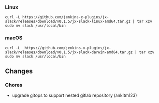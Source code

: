 ### Linux

```shell
curl -L https://github.com/jenkins-x-plugins/jx-slack/releases/download/v0.1.5/jx-slack-linux-amd64.tar.gz | tar xzv 
sudo mv slack /usr/local/bin
```

### macOS

```shell
curl -L  https://github.com/jenkins-x-plugins/jx-slack/releases/download/v0.1.5/jx-slack-darwin-amd64.tar.gz | tar xzv
sudo mv slack /usr/local/bin
```
## Changes

### Chores

* upgrade gitops to support nested gitlab repository (ankitm123)
